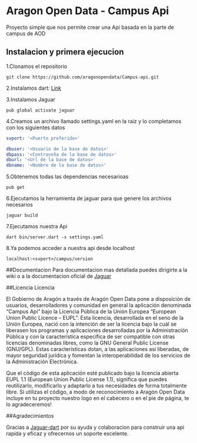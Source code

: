 # Aragon Open Data - Campus Api

Proyecto simple que nos permite crear una Api basada en la parte de campus de AOD

## Instalacion y primera ejecucion
1.Clonamos el repositorio 
```
git clone https://github.com/aragonopendata/Campus-api.git
```

2.Instalamos dart: [Link](https://www.dartlang.org/install)

3.Instalamos Jaguar
```
pub global activate jaguar
```
4.Creamos un archivo llamado settings.yaml en la raiz y lo completamos con los siguientes datos
```yaml
svport: '<Puerto preferido>'

dbuser: '<Usuario de la base de datos>'
dbpass: '<Contraseña de la base de datos>'
dburl: '<Url de la base de datos>'
dbname: '<Nombre de la base de datos>'
```

5.Obtenemos todas las dependencias necesarioas
```
pub get
```

6.Ejecutamos la herramienta de jaguar para que genere los archivos necesarios
```
jaguar build
```

7.Ejecutamos nuestra Api 
```
dart bin/server.dart -s settings.yaml
```

8.Ya podemos acceder a nuestra api desde localhost
```
localhost:<svport>/campus/version
```

##Documentacion
Para documentacion mas detallada puedes dirigirte a la wiki o a la documentacion oficial de [Jaguar](https://jaguar-dart.github.io/)

##Licencia
Licencia

El Gobierno de Aragón a través de Aragón Open Data pone a disposición de usuarios, desarrolladores y comunidad en general la aplicación denominada “Campus Api” bajo la Licencia Pública de la Unión Europea “European Union Public Licence – EUPL”. Esta licencia, desarrollada en el seno de la Unión Europea, nació con la intención de ser la licencia bajo la cuál se liberasen los programas y aplicaciones desarrolladas por la Administración Pública y con la característica específica de ser compatible con otras licencias denominadas libres, como la GNU General Public License (GNU/GPL). Estas características dotan, a las aplicaciones así liberadas, de mayor seguridad jurídica y fomentan la interoperabilidad de los servicios de la Administración Electrónica.

Que el código de esta aplicación esté publicado bajo la licencia abierta EUPL 1.1 (European Union Public License 1.1), significa que puedes reutilizarlo, modificarlo y adaptarlo a tus necesidades de forma totalmente libre. Si utilizas el código, a modo de reconocimiento a Aragón Open Data incluye en tu proyecto nuestro logo en el cabecero o en el pie de página, te lo agradeceremos!

##Agradecimientos

Gracias a [Jaguar-dart](https://github.com/Jaguar-dart) por su ayuda y colaboracion para construir una api rapida y eficaz y ofrecernos un soporte excelente.
